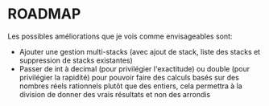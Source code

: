 
# ROADMAP

Les possibles améliorations que je vois comme envisageables sont:
- Ajouter une gestion multi-stacks (avec ajout de stack, liste des stacks et suppression de stacks existantes)
- Passer de int à decimal (pour privilégier l'exactitude) ou double (pour privilégier la rapidité) pour pouvoir faire des calculs basés sur des nombres  réels rationnels plutôt que des entiers, cela permettra à la division de donner des vrais résultats et non des arrondis